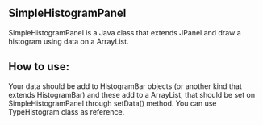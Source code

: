 SimpleHistogramPanel
--------------------

SimpleHistogramPanel is a Java class that extends JPanel and draw a histogram using data on a ArrayList.

How to use:
-----------
Your data should be add to HistogramBar objects (or another kind that extends HistogramBar) and these add to a ArrayList, that should be set on SimpleHistogramPanel through setData() method.
You can use TypeHistogram class as reference.

